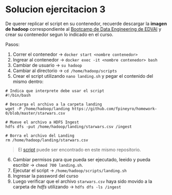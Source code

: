 # Solucion ejercitacion 3

De querer replicar el script en su contenedor, recuerde descargar la **imagen de hadoop** correspondiente al [Bootcamp de Data Engineering de EDVAI](https://www.escueladedatosvivos.ai/cursos/data-engineering-creando-el-pipeline-de-datos) y crear su contenedor segun lo indicado en el curso.

Pasos:
1. Correr el contenedor → `docker start <nombre contenedor>`
2. Ingrear al contenedor → `docker exec -it <nombre contenedor> bash`
3. Cambiar de usuario → `su hadoop`
4. Cambiar al directorio → `cd /home/hadoop/scripts`
5. Crear el script utilizando `nano landing.sh` y pegar el contenido del mismo dentro:

```
# Indica que interprete debe usar el script
#!/bin/bash

# Descarga el archivo a la carpeta landing
wget -P /home/hadoop/landing https://github.com/fpineyro/homework-0/blob/master/starwars.csv

# Mueve el archivo a HDFS Ingest
hdfs dfs -put /home/hadoop/landing/starwars.csv /ingest

# Borra el archivo del Landing
rm /home/hadoop/landing/starwars.csv
```

> El [script](https://github.com/EmanuelRodriguezBedeman/Data-Engineering-EDVAI/blob/main/Clase%203/landing.sh) puede ser encontrado en este mismo repositorio.

6. Cambiar permisos para que pueda ser ejecutado, leeido y pueda escribir → `chmod 700 landing.sh`.
7. Ejecutar el script → `/home/hadoop/scripts/landing.sh`
8. Ingresar la password del curso
9. Luego verificar que el archivo `starwars.csv` haya sido movido a la carpeta de *hdfs* utilizando → `hdfs dfs -ls /ingest`